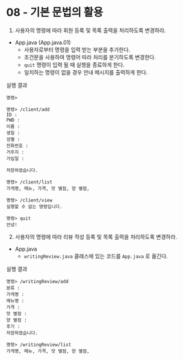 # 08 - 기본 문법의 활용

1) 사용자의 명령에 따라 회원 등록 및 목록 출력을 처리하도록 변경하라.

- App.java (App.java.01)
    - 사용자로부터 명령을 입력 받는 부분을 추가한다.
    - 조건문을 사용하여 명령어 따라 처리를 분기하도록 변경한다.
    - `quit` 명령이 입력 될 때 실행을 종료하게 한다.
    - 일치하는 명령이 없을 경우 안내 메시지를 출력하게 한다.

실행 결과

```
명령>

명령> /client/add
ID :
PWD : 
이름 : 
생일 :
성별 : 
전화번호 : 
거주지 : 
가입일 :

저장하였습니다.

명령> /client/list
가게명, 메뉴, 가격, 맛 별점, 양 별점,

명령> /client/view
실행할 수 없는 명령입니다.

명령> quit
안녕!
```

2) 사용자의 명령에 따라 리뷰 작성 등록 및 목록 출력을 처리하도록 변경하라.

- App.java
    - `writingReview.java` 클래스에 있는 코드를 `App.java` 로 옮긴다.

실행 결과

```
명령> /writingReview/add
분류 : 
가게명 : 
메뉴명 : 
가격 : 
맛 별점 :  
양 별점 :
후기 : 
저장하였습니다.

명령> /writingReview/list
가게명, 메뉴, 가격, 맛 별점, 양 별점,
```